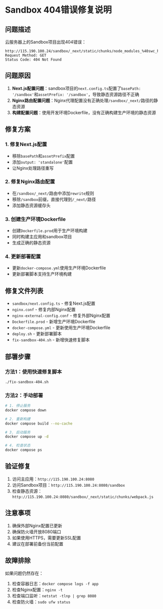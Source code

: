 # Sandbox 404错误修复说明

## 问题描述
云服务器上的Sandbox项目出现404错误：
```
http://115.190.100.24/sandbox/_next/static/chunks/node_modules_%40swc_helpers_cjs_00636ac3._.js
Request Method: GET
Status Code: 404 Not Found
```

## 问题原因
1. **Next.js配置问题**：sandbox项目的`next.config.ts`配置了`basePath: '/sandbox'`和`assetPrefix: '/sandbox'`，导致静态资源路径不正确
2. **Nginx路由配置问题**：Nginx代理配置没有正确处理`/sandbox/_next/`路径的静态资源
3. **构建配置问题**：使用开发环境Dockerfile，没有正确构建生产环境的静态资源

## 修复方案

### 1. 修复Next.js配置
- 移除`basePath`和`assetPrefix`配置
- 添加`output: 'standalone'`配置
- 让Nginx处理路径重写

### 2. 修复Nginx路由配置
- 在`/sandbox/_next/`路由中添加`rewrite`规则
- 移除`/sandbox`前缀，直接代理到`/_next/`路径
- 添加静态资源缓存头

### 3. 创建生产环境Dockerfile
- 创建`Dockerfile.prod`用于生产环境构建
- 同时构建主应用和sandbox项目
- 生成正确的静态资源

### 4. 更新部署配置
- 更新`docker-compose.yml`使用生产环境Dockerfile
- 更新部署脚本支持生产环境构建

## 修复文件列表
- `sandbox/next.config.ts` - 修复Next.js配置
- `nginx.conf` - 修复内部Nginx配置
- `nginx-external-config.conf` - 修复外部Nginx配置
- `Dockerfile.prod` - 新增生产环境Dockerfile
- `docker-compose.yml` - 更新使用生产环境Dockerfile
- `deploy.sh` - 更新部署脚本
- `fix-sandbox-404.sh` - 新增快速修复脚本

## 部署步骤

### 方法1：使用快速修复脚本
```bash
./fix-sandbox-404.sh
```

### 方法2：手动部署
```bash
# 1. 停止服务
docker compose down

# 2. 重新构建
docker compose build --no-cache

# 3. 启动服务
docker compose up -d

# 4. 检查状态
docker compose ps
```

## 验证修复
1. 访问主应用：`http://115.190.100.24:8080`
2. 访问Sandbox项目：`http://115.190.100.24:8080/sandbox`
3. 检查静态资源：`http://115.190.100.24:8080/sandbox/_next/static/chunks/webpack.js`

## 注意事项
1. 确保外部Nginx配置已更新
2. 确保防火墙开放8080端口
3. 如果使用HTTPS，需要更新SSL配置
4. 建议在部署前备份当前配置

## 故障排除
如果问题仍然存在：
1. 检查容器日志：`docker compose logs -f app`
2. 检查Nginx配置：`nginx -t`
3. 检查端口监听：`netstat -tlnp | grep 8080`
4. 检查防火墙：`sudo ufw status`
